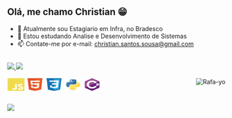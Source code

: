 ## Olá, me chamo Christian 😁

- 🔭 Atualmente sou Estagiario em Infra, no Bradesco
- 🌱 Estou estudando Analise e Desenvolvimento de Sistemas
- 📫 Contate-me por e-mail: christian.santos.sousa@gmail.com
##
<div>
  <a href="https://github.com/ChstianSantos">
    <img height="180em" src="https://github-readme-stats.vercel.app/api?username=ChstianSantos&show_icons=true&theme=dark&include_all_commits=true&count_private=true" />
    <img height="180em" src="https://github-readme-stats.vercel.app/api/top-langs/?username=ChstianSantos&layout=compact&langs_count=16&theme=dark" />
  </a>
</div>

<div>
  <style="display: inline_block"><br>
  <img align="center" alt="ch-Js" height="30" width="40" src="https://raw.githubusercontent.com/devicons/devicon/master/icons/javascript/javascript-plain.svg">
  <img align="center" alt="ch-HTML" height="30" width="40" src="https://raw.githubusercontent.com/devicons/devicon/master/icons/html5/html5-original.svg">
  <img align="center" alt="ch-CSS" height="30" width="40" src="https://raw.githubusercontent.com/devicons/devicon/master/icons/css3/css3-original.svg">
  <img align="center" alt="ch-Python" height="30" width="40" src="https://raw.githubusercontent.com/devicons/devicon/master/icons/python/python-original.svg">
  <img align="center" alt="ch-Csharp" height="30" width="40" src="https://raw.githubusercontent.com/devicons/devicon/master/icons/csharp/csharp-original.svg">
  <img align="right" alt="Rafa-yo" src="https://cdn.discordapp.com/attachments/1238852545716420614/1309172019358732289/kamina.gif?ex=67409cf4&is=673f4b74&hm=012daa554fb4e0f613c8e220bab99721741162dec814aebcbc36a4414238ffbb&">

</div>

##

<div> 

  <a href="www.linkedin.com/in/christian-santos-21b54419b" target="_blank"><img src="https://img.shields.io/badge/-LinkedIn-%230077B5?style=for-the-badge&logo=linkedin&logoColor=white" target="_blank"></a> 
  
</div>
